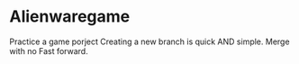 # Alienwaregame
Practice a game porject
Creating a new branch is quick AND simple.
Merge with no Fast forward.
